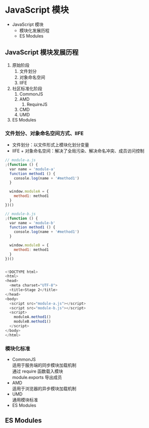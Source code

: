 # JavaScript 模块

- JavaScript 模块
  - 模块化发展历程
  - ES Modules

## JavaScript 模块发展历程

1. 原始阶段
   1. 文件划分
   2. 对象命名空间
   3. IIFE
2. 社区标准化阶段
   1. CommonJS
   2. AMD
      1. RequireJS
   3. CMD
   4. UMD
3. ES Modules
### 文件划分、对象命名空间方式、IIFE

- 文件划分：以文件形式上模块化划分变量
- IIFE + 对象命名空间：解决了全局污染、解决命名冲突、成员访问控制

```js
// module-a.js
;(function () {
  var name = 'module-a'
  function method1 () {
    console.log(name + '#method1')
  }

  window.moduleA = {
    method1: method1
  }
})()

// module-b.js
;(function () {
  var name = 'module-b'
  function method1 () {
    console.log(name + '#method1')
  }

  window.moduleB = {
    method1: method1
  }
})()


<!DOCTYPE html>
<html>
<head>
  <meta charset="UTF-8">
  <title>Stage 2</title>
</head>
<body>
  <script src="module-a.js"></script>
  <script src="module-b.js"></script>
  <script>
    moduleA.method1()
    moduleB.method1()
  </script>
</body>
</html>
```
### 模块化标准

- CommonJS  
  适用于服务端的同步模块加载机制  
  通过 require 函数载入模块  
  module.exports 导出成员
- AMD  
  适用于浏览器的异步模块加载机制 
- UMD  
  通用模块标准
- ES Modules
## ES Modules

